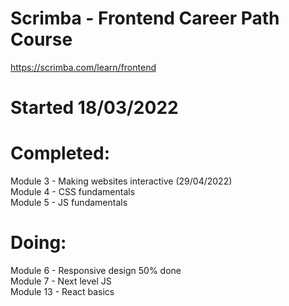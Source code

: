 # Scrimba - Frontend Career Path Course
https://scrimba.com/learn/frontend

# Started 18/03/2022

# Completed: <br>
Module 3 - Making websites interactive (29/04/2022)<br>
Module 4 - CSS fundamentals <br>
Module 5 - JS fundamentals 

# Doing: <br>
Module 6 - Responsive design 	50% done<br>
Module 7 - Next level JS <br>
Module 13 - React basics

